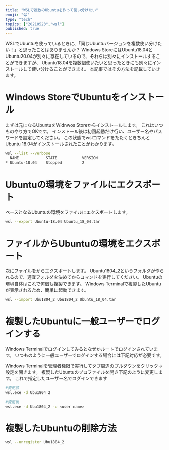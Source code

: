 ```yaml
---
title: "WSLで複数のUbuntuを作って使い分けたい"
emoji: "😀"
type: "tech"
topics: ["20210523","wsl"]
published: true
---
```

WSLでUbuntuを使っているときに、「同じUbuntuバージョンを複数使い分けたい！」と思ったことはありませんか？
Windows StoreにはUbuntu18.04とUbuntu20.04が別々に存在しているので、それらは別々にインストールすることができますが、
Ubuntu18.04を複数個使いたいと思ったときにも別々にインストールして使い分けることができます。
本記事ではその方法を記載していきます。

# Windows StoreでUbuntuをインストール
まずは元になるUbuntuをWidnwos Storeからインストールします。
これはいつものやり方でOKです。
インストール後は初回起動だけ行い、ユーザー名やパスワードを設定してください。
この状態でwslコマンドをたたくときちんとUbuntu 18.04がインストールされたことがわかります。
```sh
wsl --list --verbose
  NAME            STATE           VERSION
* Ubuntu-18.04    Stopped         2
```

# Ubuntuの環境をファイルにエクスポート
ベースとなるUbuntuの環境をファイルにエクスポートします。
```sh
wsl --export Ubuntu-18.04 Ubuntu_18_04.tar
```

# ファイルからUbuntuの環境をエクスポート
次にファイルをからエクスポートします。
Ubuntu1804_2というフォルダが作られるので、適宜フォルダを決めてからコマンドを実行してください。
Ubuntuの環境自体はこれで何個も複製できます。
Windows Terminalで複製したUbuntuが表示されるため、簡単に起動できます。
```sh
wsl --import Ubu1804_2 Ubu1804_2 Ubuntu_18_04.tar
```

# 複製したUbuntuに一般ユーザーでログインする
Windows Terminalでログインしてみるとなぜかルートでログインされています。
いつものように一般ユーザーでログインする場合には下記対応が必要です。

Windows Terminalを管理者権限で実行してタブ周辺のプルダウンをクリック->設定を開きます。
複製したUbuntuのプロファイルを開き下記のように変更します。
これで指定したユーザー名でログインできます
```sh
#変更前
wsl.exe -d Ubu1804_2

#変更後
wsl.exe -d Ubu1804_2 -u <user name>
```

# 複製したUbuntuの削除方法
```sh
wsl --unregister Ubu1804_2
```
